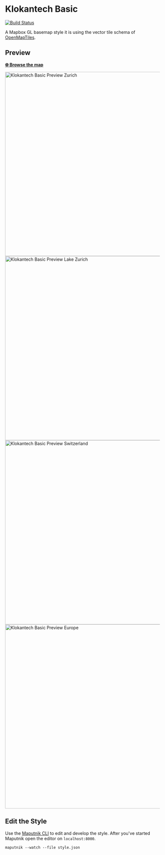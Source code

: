 # Klokantech Basic
[![Build Status](https://travis-ci.org/openmaptiles/klokantech-basic-gl-style.svg?branch=master)](https://travis-ci.org/openmaptiles/klokantech-basic-gl-style)

A Mapbox GL basemap style it is using the vector tile
schema of [OpenMapTiles](https://github.com/openmaptiles/openmaptiles).

## Preview

**[:globe_with_meridians: Browse the map](https://openmaptiles.github.io/klokantech-basic-gl-style)**

<img src="http://demo.tileserver.org/styles/klokantech-basic/static/8.540587,47.370555,15.08/600x400@2x.png" width="600" title="Klokantech Basic Preview Zurich">

<img src="http://demo.tileserver.org/styles/klokantech-basic/static/8.619184,47.336203,10.07/600x400@2x.png" width="600" title="Klokantech Basic Preview Lake Zurich">

<img src="http://demo.tileserver.org/styles/klokantech-basic/static/8.243967,46.916315,7.21/600x400@2x.png" width="600" title="Klokantech Basic Preview Switzerland">

<img src="http://demo.tileserver.org/styles/klokantech-basic/static/10.987258,46.453150,4.02/600x400@2x.png" width="600" title="Klokantech Basic Preview Europe">

## Edit the Style

Use the [Maputnik CLI](http://openmaptiles.org/docs/style/maputnik/) to edit and develop the style.
After you've started Maputnik open the editor on `localhost:8000`.

```
maputnik --watch --file style.json
```
